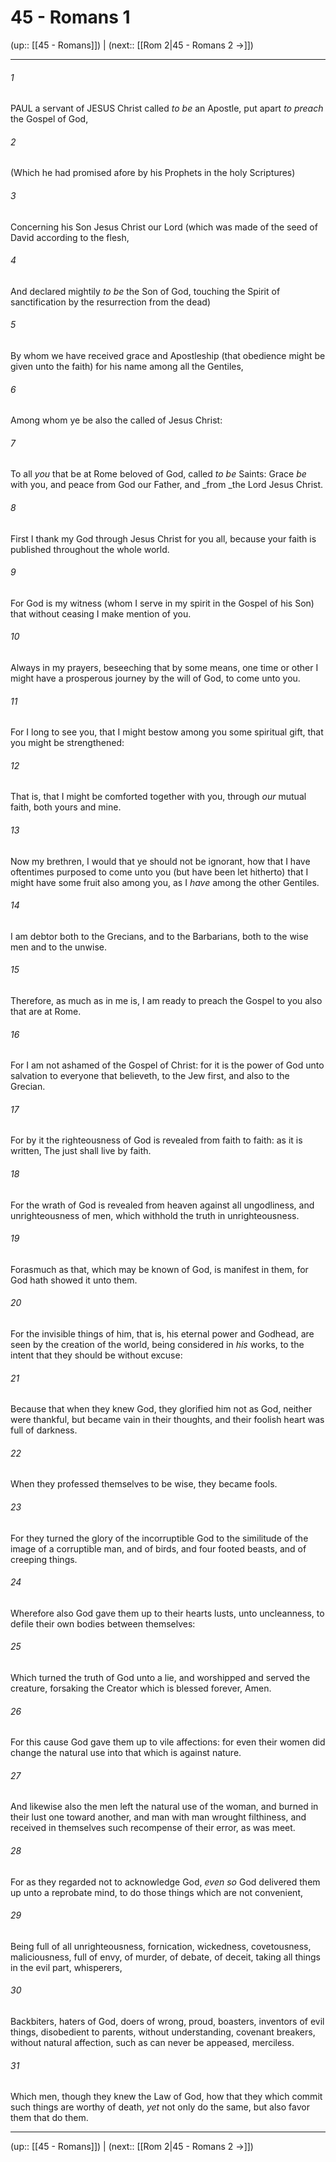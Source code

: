 # 45 - Romans 1

(up:: [[45 - Romans]]) | (next:: [[Rom 2|45 - Romans 2 →]])

***


###### 1 
PAUL a servant of JESUS Christ called _to be_ an Apostle, put apart _to preach_ the Gospel of God, 

###### 2 
(Which he had promised afore by his Prophets in the holy Scriptures) 

###### 3 
Concerning his Son Jesus Christ our Lord (which was made of the seed of David according to the flesh, 

###### 4 
And declared mightily _to be_ the Son of God, touching the Spirit of sanctification by the resurrection from the dead) 

###### 5 
By whom we have received grace and Apostleship (that obedience might be given unto the faith) for his name among all the Gentiles, 

###### 6 
Among whom ye be also the called of Jesus Christ: 

###### 7 
To all _you_ that be at Rome beloved of God, called _to be_ Saints: Grace _be_ with you, and peace from God our Father, and _from _the Lord Jesus Christ. 

###### 8 
First I thank my God through Jesus Christ for you all, because your faith is published throughout the whole world. 

###### 9 
For God is my witness (whom I serve in my spirit in the Gospel of his Son) that without ceasing I make mention of you. 

###### 10 
Always in my prayers, beseeching that by some means, one time or other I might have a prosperous journey by the will of God, to come unto you. 

###### 11 
For I long to see you, that I might bestow among you some spiritual gift, that you might be strengthened: 

###### 12 
That is, that I might be comforted together with you, through _our_ mutual faith, both yours and mine. 

###### 13 
Now my brethren, I would that ye should not be ignorant, how that I have oftentimes purposed to come unto you (but have been let hitherto) that I might have some fruit also among you, as I _have_ among the other Gentiles. 

###### 14 
I am debtor both to the Grecians, and to the Barbarians, both to the wise men and to the unwise. 

###### 15 
Therefore, as much as in me is, I am ready to preach the Gospel to you also that are at Rome. 

###### 16 
For I am not ashamed of the Gospel of Christ: for it is the power of God unto salvation to everyone that believeth, to the Jew first, and also to the Grecian. 

###### 17 
For by it the righteousness of God is revealed from faith to faith: as it is written, The just shall live by faith. 

###### 18 
For the wrath of God is revealed from heaven against all ungodliness, and unrighteousness of men, which withhold the truth in unrighteousness. 

###### 19 
Forasmuch as that, which may be known of God, is manifest in them, for God hath showed it unto them. 

###### 20 
For the invisible things of him, that is, his eternal power and Godhead, are seen by the creation of the world, being considered in _his_ works, to the intent that they should be without excuse: 

###### 21 
Because that when they knew God, they glorified him not as God, neither were thankful, but became vain in their thoughts, and their foolish heart was full of darkness. 

###### 22 
When they professed themselves to be wise, they became fools. 

###### 23 
For they turned the glory of the incorruptible God to the similitude of the image of a corruptible man, and of birds, and four footed beasts, and of creeping things. 

###### 24 
Wherefore also God gave them up to their hearts lusts, unto uncleanness, to defile their own bodies between themselves: 

###### 25 
Which turned the truth of God unto a lie, and worshipped and served the creature, forsaking the Creator which is blessed forever, Amen. 

###### 26 
For this cause God gave them up to vile affections: for even their women did change the natural use into that which is against nature. 

###### 27 
And likewise also the men left the natural use of the woman, and burned in their lust one toward another, and man with man wrought filthiness, and received in themselves such recompense of their error, as was meet. 

###### 28 
For as they regarded not to acknowledge God, _even so_ God delivered them up unto a reprobate mind, to do those things which are not convenient, 

###### 29 
Being full of all unrighteousness, fornication, wickedness, covetousness, maliciousness, full of envy, of murder, of debate, of deceit, taking all things in the evil part, whisperers, 

###### 30 
Backbiters, haters of God, doers of wrong, proud, boasters, inventors of evil things, disobedient to parents, without understanding, covenant breakers, without natural affection, such as can never be appeased, merciless. 

###### 31 
Which men, though they knew the Law of God, how that they which commit such things are worthy of death, _yet_ not only do the same, but also favor them that do them.

***

(up:: [[45 - Romans]]) | (next:: [[Rom 2|45 - Romans 2 →]])

